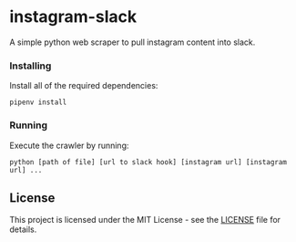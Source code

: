 # instagram-slack
A simple python web scraper to pull instagram content into slack.

### Installing

Install all of the required dependencies:

```
pipenv install
```

### Running

Execute the crawler by running:

```
python [path of file] [url to slack hook] [instagram url] [instagram url] ...
```

## License

This project is licensed under the MIT License - see the [LICENSE](LICENSE) file for details.

